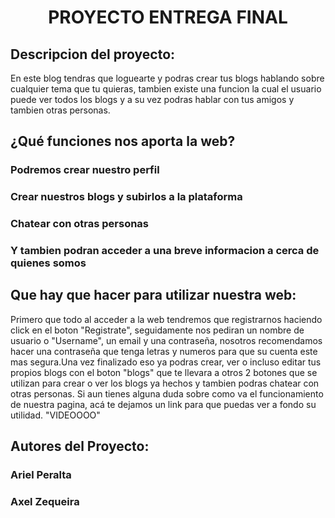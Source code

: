 
<h1 align="center"> PROYECTO ENTREGA FINAL </h1>
<h2> Descripcion del proyecto: </h2>
<p>En este blog tendras que loguearte y podras crear tus blogs hablando sobre cualquier tema que tu quieras, tambien existe una funcion la cual el usuario puede ver todos los blogs y a su vez podras hablar con tus amigos y tambien otras personas.

<h2>¿Qué funciones nos aporta la web? </h2>
<h3>Podremos crear nuestro perfil</h3>
<h3>Crear nuestros blogs y subirlos a la plataforma</h3>
<h3>Chatear con otras personas</h3>
<h3>Y tambien podran acceder a una breve informacion a cerca de quienes somos</h3>

<h2>Que hay que hacer para utilizar nuestra web: </h2>
<p>Primero que todo al acceder a la web tendremos que registrarnos haciendo click en el boton "Registrate", seguidamente nos pediran un nombre de usuario o "Username", un email y una contraseña, nosotros recomendamos hacer una contraseña que tenga letras y numeros para que su cuenta este mas segura.Una vez finalizado eso ya podras crear, ver o incluso editar tus propios blogs con el boton "blogs" que te llevara a otros 2 botones que se utilizan para crear o ver los blogs ya hechos y tambien podras chatear con otras personas. Si aun tienes alguna duda sobre como va el funcionamiento de nuestra pagina, acá te dejamos un link para que puedas ver a fondo su utilidad. "VIDEOOOO"</p> 

<h2>Autores del Proyecto: </h2>
<h3>Ariel Peralta </h3>
<h3>Axel Zequeira </h3>
